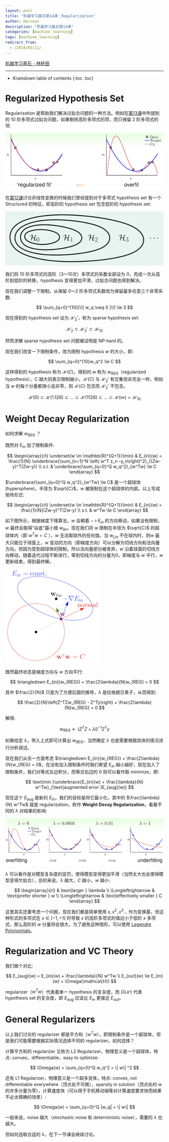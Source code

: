 ```yaml
---
layout: post
title: "机器学习基石第14课：Regularization"
author: Dervean
description: "机器学习基石第14课"
categories: [machine_learning]
tags: [machine_learning]
redirect_from:
  - /2018/03/11/
---
```


[机器学习基石 - 林轩田](https://www.csie.ntu.edu.tw/~htlin/course/mlfound17fall/)

---

* Kramdown table of contents
{:toc .toc}

# Regularized Hypothesis Set

Regularization 是帮助我们解决过拟合问题的一种方法。例如在[第13课](https://dervean.github.io/blog/2018/03/11/ML-foundations-13-hazard-of-overfitting/)中所提到的 10 阶多项式过拟合问题，如果剔除高阶多项式的项，而只保留 2 阶多项式的项:

![regularization-1](/images/machine-learning-foundations/regularization-1.png "只保留 2 阶多项式的项")

在[第12课](https://dervean.github.io/blog/2018/03/06/ML-foundations-12-nonlinear-transformation/)讨论非线性变换的时候我们曾经提到对于多项式 hypothesis set 有一个 Structured 的特征，即高阶的 hypothesis set 包含低阶的 hypothesis set:

![regularization-2](/images/machine-learning-foundations/regularization-2.png "Structured Hypothesis Sets")

我们将 10 阶多项式的高阶（3～10次）多项式的系数全部设为 0，完成一次从高阶到低阶的转换，hypothesis 变得更加平滑，过拟合问题也得到解决。

现在我们调整一下限制，从保留 0～2 阶多项式系数改为保留最多任意三个非零系数:

$$
\sum_{q=0}^{10}[\![ w_q \neq 0 ]\!] \le 3
$$

现在得到的 hypothesis set 设为 $\mathcal{H}_2'$，称为 sparse hypothesis set:

$$
\mathcal{H}_2 \subset \mathcal{H}_2' \subset \mathcal{H}_{10} 
$$

然而求解 sparse hypothesis set 问题被证明是 NP-hard 的。

现在我们改变一下限制条件，改为限制 hypothesis $w$ 的大小，即:

$$
\sum_{q=0}^{10}w_q^2 \le C
$$

这样得到的 hypothesis 称为 $\mathcal{H}(C)$，得到的 $w$ 称为 $w_{REG}$（regularized hypothesis），$C$ 越大则表示限制越小，$\mathcal{H}(C)$ 与 $\mathcal{H}_2'$ 有交集但非完全一样，例如当 $w$ 的每个分量都很小且非零，则 $\mathcal{H}(C)$ 包含而 $\mathcal{H}_2'$ 不包含。

$$
\mathcal{H}(0) \subset \mathcal{H}(1.126) \subset ... \subset \mathcal{H}(1126) \subset ... \subset \mathcal{H}(\infty) = \mathcal{H}_{10}
$$

# Weight Decay Regularization 

如何求解 $w_{REG}$ ？

既然对 $E_{in}$ 加了限制条件:

$$
\begin{array}{rl}
\underset{w \in \mathbb{R}^{Q+1}}{min} & E_{in}(w) = \frac{1}{N} \underbrace{\sum_{n=1}^N \left( w^T z_n -y_n\right)^2}_{(Zw-y)^T(Zw-y)} \\
s.t. & \underbrace{\sum_{q=0}^Q w_q^2}_{w^Tw} \le C
\end{array}
$$

$\underbrace{\sum_{q=0}^Q w_q^2}_{w^Tw} \le C$ 是一个超球体(hypersphere)，半径为 $\sqrt{C}$，$w$ 被限制在这个超球体的内部。以上写成矩阵形式:

$$
\begin{array}{rl}
\underset{w \in \mathbb{R}^{Q+1}}{min} & E_{in}(w) = \frac{1}{N}(Zw-y)^T(Zw-y) \\
s.t. & w^Tw \le C
\end{array}
$$

如下图所示，根据梯度下降算法，$w$ 会朝着 $−\triangledown E_{in}$ 的方向移动，如果没有限制，$w$ 最终会取得“谷底”最小值 $w_{lin}$。现在我们将 $w$ 限制在半径为 $\sqrt{C}$ 的超球体内（即 $w^Tw = C$ ），$w$ 无法取球外的任何值。当 $w_{Lin}$ 不在球内时，则$w$ 最大只能位于球面上，$w$ 变动的方向（即梯度方向）可以分解为切线方向和法向量方向，但因为受到超球体的限制，所以法向量部分被舍弃，$w$ 沿着球面的切线方向移动，随着迭代过程不断进行，等到切线方向的分量为0，即梯度与 $w$ 平行，$w$ 更新结束，得到最终解。

![regularization-3](/images/machine-learning-foundations/regularization-3.png "梯度下降，但受到超球面的限制")

既然最终状态是梯度方向与 $w$ 方向平行:

$$
\triangledown E_{in}(w_{REG}) + \frac{2\lambda}{N}w_{REG} = 0 
$$

其中 $\frac{2}{N}$ 只是为了方便后面的推导，$\lambda$ 是拉格朗日乘子，从而得到:

$$
\frac{2}{N}\left(Z^TZw_{REG} - Z^Ty\right) + \frac{2\lambda}{N}w_{REG} = 0
$$

解得:

$$
w_{REG} \longleftarrow (Z^TZ + \lambda I)^{-1}Z^Ty
$$

如果给定 $\lambda$，带入上式即可计算出 $w_{REG}$，当然确定 $\lambda$ 也是需要根据具体的情况进行分析调试。

现在我们从另一方面考虑 $\triangledown E_{in}(w_{REG}) + \frac{2\lambda}{N}w_{REG} = 0$，在没有加入限制条件时我们希望 $E_{in}$ 越小越好，现在加入了限制条件，我们对等式左边积分，而等式右边的 0 则可以看作取 minimize，即:

$$
\text{min }\underbrace{E_{in}(w) + \frac{\lambda}{N} w^Tw}_{\text{augmented error }E_{aug}(w)}
$$

现在这个 $E_{aug}$ 是新的 $E_{in}$，我们的目标是将它最小化，其中的 $\frac{\lambda}{N} w^Tw$ 就是 regularization，称作 **Weight Decay Regularization**，看看不同的 $\lambda$ 对结果的影响:

![regularization-4](/images/machine-learning-foundations/regularization-4.png "results")

$\lambda$ 可以看作是对模型复杂度的惩罚，使得模型变得更加平滑（当然太大也会使得模型变得欠拟合），总的来说，$\lambda$ 越大，$C$ 越小，$w$ 越小:

$$
\begin{array}{rl}
& \text{larger } \lambda \\
\Longleftrightarrow & \text{prefer shorter } w \\
\Longleftrightarrow & \text{effectively smaller } C
\end{array}
$$

这里其实还要考虑一个问题，现在我们都是简单使用 $x,x^2,x^3...$ 作为变换基，但这种形式的多项式在 $x\in{[-1,+1]}$ 时导致 $x$ 的高阶多项式的值远小于低阶 $x$ 多项式，那么高阶的 $w$ 分量将会很大，为了避免这种情形，可以使用 [Legendre Polynomials](https://en.wikipedia.org/wiki/Legendre_polynomials)。

# Regularization and VC Theory

我们做个对比:

$$
E_{aug}(w) = E_{in}(w) + \frac{\lambda}{N} w^Tw \\
E_{out}(w) \le E_{in}(w) + \Omega(\mathcal{H}) 
$$

regularizer（$w^Tw$）代表着单一 hypothesis 的复杂度，而 $\Omega(\mathcal{H})$ 代表 hypothesis set 的复杂度，即 $E_{aug}$ 应该比 $E_{in}$ 更接近 $E_{out}$。

# General Regularizers

以上我们讨论的 regularizer 都是平方和（$w^Tw$），即限制条件是一个超球体，但是我们可能需要根据实际情况选择不同的 regularizer。如何选择？

计算平方和的 regularizer 又称为 L2 Regularizer，物理意义是一个超球体，特点: convex，differentiable，easy to optimize:

$$
\Omega(w) = \sum_{q=0}^Q w_q^2 = \| w\| ^2
$$

还有 L1 Regularizer，物理意义是一个超多变体，特点: convex, not differentiable everywhere（顶点处不可微），sparsity in solution（顶点处的 $w$ 的许多分量为零），计算速度快（可以用于手机移动端等对计算速度要求快而结果不必太精确的场景）:

$$
\Omega(w) = \sum_{q=0}^Q |w_q| = \| w\| 
$$

一般来说，noise 越大（stochastic noise 和 deterministic noise），需要的 $\lambda$ 也越大。

但如何选取合适的 $\lambda$，在下一节课会继续讨论。









